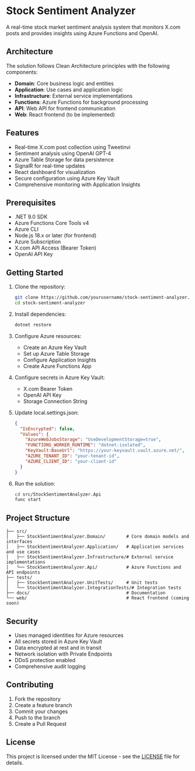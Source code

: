 # Stock Sentiment Analyzer

A real-time stock market sentiment analysis system that monitors X.com posts and provides insights using Azure Functions and OpenAI.

## Architecture

The solution follows Clean Architecture principles with the following components:

- **Domain**: Core business logic and entities
- **Application**: Use cases and application logic
- **Infrastructure**: External service implementations
- **Functions**: Azure Functions for background processing
- **API**: Web API for frontend communication
- **Web**: React frontend (to be implemented)

## Features

- Real-time X.com post collection using Tweetinvi
- Sentiment analysis using OpenAI GPT-4
- Azure Table Storage for data persistence
- SignalR for real-time updates
- React dashboard for visualization
- Secure configuration using Azure Key Vault
- Comprehensive monitoring with Application Insights

## Prerequisites

- .NET 9.0 SDK
- Azure Functions Core Tools v4
- Azure CLI
- Node.js 18.x or later (for frontend)
- Azure Subscription
- X.com API Access (Bearer Token)
- OpenAI API Key

## Getting Started

1. Clone the repository:
   ```bash
   git clone https://github.com/yourusername/stock-sentiment-analyzer.git
   cd stock-sentiment-analyzer
   ```

2. Install dependencies:
   ```bash
   dotnet restore
   ```

3. Configure Azure resources:
   - Create an Azure Key Vault
   - Set up Azure Table Storage
   - Configure Application Insights
   - Create Azure Functions App

4. Configure secrets in Azure Key Vault:
   - X.com Bearer Token
   - OpenAI API Key
   - Storage Connection String

5. Update local.settings.json:
   ```json
   {
     "IsEncrypted": false,
     "Values": {
       "AzureWebJobsStorage": "UseDevelopmentStorage=true",
       "FUNCTIONS_WORKER_RUNTIME": "dotnet-isolated",
       "KeyVault:BaseUrl": "https://your-keyvault.vault.azure.net/",
       "AZURE_TENANT_ID": "your-tenant-id",
       "AZURE_CLIENT_ID": "your-client-id"
     }
   }
   ```

6. Run the solution:
   ```bash
   cd src/StockSentimentAnalyzer.Api
   func start
   ```

## Project Structure

```
├── src/
│   ├── StockSentimentAnalyzer.Domain/        # Core domain models and interfaces
│   ├── StockSentimentAnalyzer.Application/   # Application services and use cases
│   ├── StockSentimentAnalyzer.Infrastructure/# External service implementations
│   └── StockSentimentAnalyzer.Api/           # Azure Functions and API endpoints
├── tests/
│   ├── StockSentimentAnalyzer.UnitTests/     # Unit tests
│   └── StockSentimentAnalyzer.IntegrationTests/# Integration tests
├── docs/                                     # Documentation
└── web/                                      # React frontend (coming soon)
```

## Security

- Uses managed identities for Azure resources
- All secrets stored in Azure Key Vault
- Data encrypted at rest and in transit
- Network isolation with Private Endpoints
- DDoS protection enabled
- Comprehensive audit logging

## Contributing

1. Fork the repository
2. Create a feature branch
3. Commit your changes
4. Push to the branch
5. Create a Pull Request

## License

This project is licensed under the MIT License - see the [LICENSE](LICENSE) file for details.
